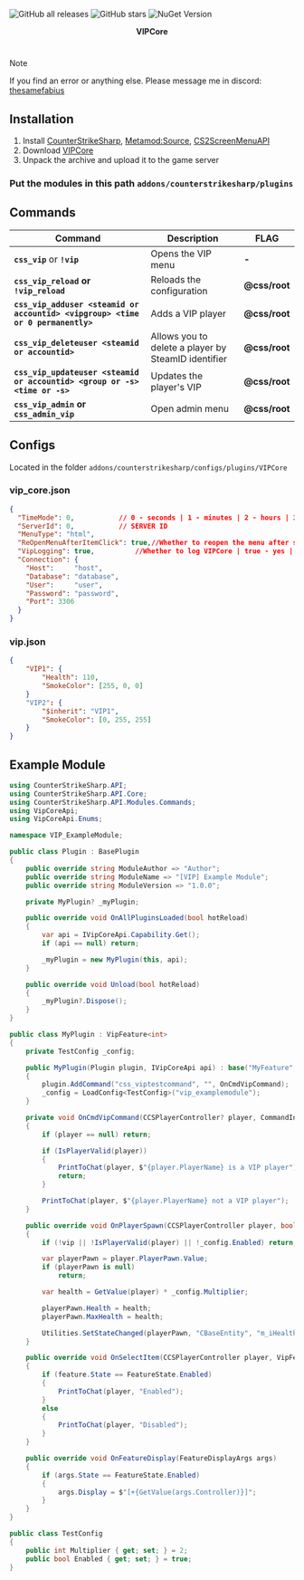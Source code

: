 ![GitHub all releases](https://img.shields.io/github/downloads/partiusfabaa/cs2-VIPCore/total?style=social&label=Downloads)
![GitHub stars](https://img.shields.io/github/stars/partiusfabaa/cs2-VIPCore?style=social)
![NuGet Version](https://img.shields.io/nuget/vpre/VipCoreApi)

<div align="center">
  <strong>VIPCore</strong>
</div>

#

> [!NOTE]
> If you find an error or anything else. Please message me in discord: [thesamefabius](https://discord.com/users/658204951595712519)

## Installation
1. Install [CounterStrikeSharp](https://github.com/roflmuffin/CounterStrikeSharp), [Metamod:Source](https://www.sourcemm.net/downloads.php/?branch=master), [CS2ScreenMenuAPI](https://github.com/T3Marius/CS2ScreenMenuAPI)
3. Download [VIPCore](https://github.com/partiusfabaa/cs2-VIPCore/releases)
4. Unpack the archive and upload it to the game server

### Put the modules in this path `addons/counterstrikesharp/plugins`

## Commands 

| **Command** | **Description** | **FLAG** |
|-|-|-|
| **`css_vip`** or **`!vip`** | Opens the VIP menu | **-**  |
| **`css_vip_reload` or `!vip_reload`**    | Reloads the configuration | **@css/root**  |
| **`css_vip_adduser <steamid or accountid> <vipgroup> <time or 0 permanently>`** | Adds a VIP player | **@css/root**  |
| **`css_vip_deleteuser <steamid or accountid>`** | Allows you to delete a player by SteamID identifier | **@css/root**  |
| **`css_vip_updateuser <steamid or accountid> <group or -s> <time or -s>`** | Updates the player's VIP | **@css/root**  |
| **`css_vip_admin` or `css_admin_vip`** | Open admin menu | **@css/root**  |

## Configs
Located in the folder `addons/counterstrikesharp/configs/plugins/VIPCore`

### vip_core.json
```json
{
  "TimeMode": 0,		   // 0 - seconds | 1 - minutes | 2 - hours | 3 - days)
  "ServerId": 0,		   // SERVER ID
  "MenuType": "html",
  "ReOpenMenuAfterItemClick": true,//Whether to reopen the menu after selecting an item | true - yes | false - no
  "VipLogging": true,	   	   //Whether to log VIPCore | true - yes | false - no
  "Connection": {
	"Host": 	"host",
	"Database": "database",
	"User": 	"user",
	"Password": "password",
	"Port": 3306
  }
}
```
### vip.json
```json
{
    "VIP1": {
        "Health": 110,
        "SmokeColor": [255, 0, 0]
    }
    "VIP2": {
        "$inherit": "VIP1",
        "SmokeColor": [0, 255, 255]
    }
}
```

## Example Module
```csharp
using CounterStrikeSharp.API;
using CounterStrikeSharp.API.Core;
using CounterStrikeSharp.API.Modules.Commands;
using VipCoreApi;
using VipCoreApi.Enums;

namespace VIP_ExampleModule;

public class Plugin : BasePlugin
{
    public override string ModuleAuthor => "Author";
    public override string ModuleName => "[VIP] Example Module";
    public override string ModuleVersion => "1.0.0";

    private MyPlugin? _myPlugin;

    public override void OnAllPluginsLoaded(bool hotReload)
    {
        var api = IVipCoreApi.Capability.Get();
        if (api == null) return;

        _myPlugin = new MyPlugin(this, api);
    }

    public override void Unload(bool hotReload)
    {
        _myPlugin?.Dispose();
    }
}

public class MyPlugin : VipFeature<int>
{
    private TestConfig _config;

    public MyPlugin(Plugin plugin, IVipCoreApi api) : base("MyFeature", api)
    {
        plugin.AddCommand("css_viptestcommand", "", OnCmdVipCommand);
        _config = LoadConfig<TestConfig>("vip_examplemodule");
    }

    private void OnCmdVipCommand(CCSPlayerController? player, CommandInfo info)
    {
        if (player == null) return;

        if (IsPlayerValid(player))
        {
            PrintToChat(player, $"{player.PlayerName} is a VIP player");
            return;
        }

        PrintToChat(player, $"{player.PlayerName} not a VIP player");
    }

    public override void OnPlayerSpawn(CCSPlayerController player, bool vip)
    {
        if (!vip || !IsPlayerValid(player) || !_config.Enabled) return;

        var playerPawn = player.PlayerPawn.Value;
        if (playerPawn is null)
            return;

        var health = GetValue(player) * _config.Multiplier;

        playerPawn.Health = health;
        playerPawn.MaxHealth = health;

        Utilities.SetStateChanged(playerPawn, "CBaseEntity", "m_iHealth");
    }

    public override void OnSelectItem(CCSPlayerController player, VipFeature feature)
    {
        if (feature.State == FeatureState.Enabled)
        {
            PrintToChat(player, "Enabled");
        }
        else
        {
            PrintToChat(player, "Disabled");
        }
    }

    public override void OnFeatureDisplay(FeatureDisplayArgs args)
    {
        if (args.State == FeatureState.Enabled)
        {
            args.Display = $"[+{GetValue(args.Controller)}]";
        }
    }
}

public class TestConfig
{
    public int Multiplier { get; set; } = 2;
    public bool Enabled { get; set; } = true;
}
```
